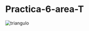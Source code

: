 # Practica-6-area-T
![triangulo](https://github.com/sfdsadfdsad/Practica-6-area-T/assets/151810183/b8f5228b-0cbc-4d0d-bcd3-f34e46092854)
